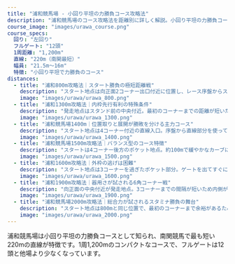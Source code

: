 ```yaml
---
title: "浦和競馬場 - 小回り平坦の力勝負コース攻略法"
description: "浦和競馬場のコース攻略法を距離別に詳しく解説。小回り平坦の力勝負コースの特性、南関最短直線の特徴、各距離の攻略ポイントを分析。"
course_image: "images/urawa_course.png"
course_specs:
  回り: "左回り"
  フルゲート: "12頭"
  1周距離: "1,200m"
  直線: "220m（南関最短）"
  幅員: "21.5m〜16m"
  特徴: "小回り平坦で力勝負のコース"
distances:
  - title: "浦和800m攻略法｜スタート勝負の極短距離戦"
    description: "スタート地点は向正面2コーナー出口付近に位置し、レース序盤からスピード全開となる短距離戦。直線部分を長く使えるため、発馬直後の位置取り争いは極めて激しく、わずかな出遅れが命取りになります。特に内枠で出足が鈍ると、外の馬に進路を奪われやすく、最後の直線は約220mと短いため挽回はほぼ不可能。スタートダッシュと初速の速さが勝敗を大きく左右する、まさにスプリント戦の典型的な舞台です。<br><br><a href=\"/blog/2025-08-16-urawa-800m/\" class=\"distance-cta-button\">📊 浦和800m完全攻略ガイドを見る →</a>"
    image: "images/urawa/urawa_800.png"
  - title: "浦和1300m攻略法｜内枠先行有利の特殊条件"
    description: "発走地点はスタンド前の中央付近。最初のコーナーまでの距離が短いため、内枠に入った馬が展開上有利となりやすいコースです。序盤の流れは比較的落ち着く傾向にあり、前目のポジションを確保できるかが勝敗を左右します。主に下級条件で行われることが多いものの、この距離を得意とする\"距離巧者\"が存在する点も注目ポイント。予想の際は、過去の距離別成績やコース適性をチェックすることで、穴馬発見のヒントになります。<br><br><a href=\"/blog/2025-08-16-urawa-1300m/\" class=\"distance-cta-button\">🎯 浦和1300m攻略ガイドを見る →</a>"
    image: "images/urawa/urawa_1300.png"
  - title: "浦和競馬場1400m｜位置取りと展開が勝敗を分ける主力コース"
    description: "スタート地点は4コーナー付近の直線入口。序盤から直線部分を使ってポジション争いができるため、外枠馬には内の動きを見ながらレースを組み立てられる利点があります。一方、内枠馬はスタートダッシュが極めて重要で、出遅れれば包まれる危険性が高まります。全体の流れは速くなりやすく、後方からの差し脚も届きやすい条件。交流重賞から一般戦まで幅広く組まれる浦和競馬場の主力距離であり、枠順と展開予測が予想のカギを握ります。<br><br><a href=\"/blog/2025-08-16-urawa-1400m/\" class=\"distance-cta-button\">🏇 浦和1400m攻略ガイドを見る →</a>"
    image: "images/urawa/urawa_1400.png"
  - title: "浦和競馬場1500m攻略法｜バランス型のコース特徴"
    description: "スタートは4コーナー後方のポケット地点。約100mで緩やかなカーブに差し掛かるため、内枠に入った馬はスタートで遅れると外から被され、進路を失うリスクがあります。一方で、1コーナーまでの距離は長めに設定されており、スタート次第で柔軟に位置取りを変えられるのがこのコースの特徴です。2007年に導入された比較的新しい距離で、定員は1400mと同じ12頭。1400mよりもクセが少なく、1600mほど極端な持久力勝負にもなりにくい、バランスの取れたコース設定といえます。展開や枠順だけでなく、各馬の距離適性をしっかり見極めることが予想のカギとなります。<br><br><a href=\"/blog/2025-08-16-urawa-1500m/\" class=\"distance-cta-button\">⚖️ 浦和1500m攻略ガイドを見る →</a>"
    image: "images/urawa/urawa_1500.png"
  - title: "浦和1600m攻略法｜外枠の逃げは困難"
    description: "スタート地点は3コーナーを過ぎたポケット部分。ゲートを出てすぐにカーブへ差しかかる、国内でも例の少ない独特なコース形態です。この構造上、内枠が圧倒的に有利で、外枠の馬は序盤から不利を背負うことになります。特に逃げ・先行タイプが外枠に入った場合、相当なスピードがなければ前に行き切るのは難しく、大きなハンデとなるのが特徴です。過去には桜花賞が施行された舞台として知られていますが、現在は番組編成上ほとんど使用されていません。"
    image: "images/urawa/urawa_1600.png"
  - title: "浦和1900m攻略法｜器用さが試される6角コーナー戦"
    description: "向正面の中央付近が発走地点。3コーナーまでの間隔が短いため内側が有利だが、長距離戦で流れが緩むため外枠からでも前に行ける。特筆すべきは6つのコーナーを回ることで、高い操縦性と持続力が要求される。現在は使用されていない。"
    image: "images/urawa/urawa_1900.png"
  - title: "浦和競馬場2000m攻略法｜総合力が試されるスタミナ勝負の舞台"
    description: "スタート地点は800mと同じ位置で、最初のコーナーまで余裕があるため、枠順の有利不利は比較的小さいコースです。レース中に計6回のコーナーを通過するため、コーナーワークの巧拙が勝敗を分ける大きなポイントとなります。ただし、2000mという長距離では位置取りや器用さ以上に「馬自身の総合力」が明確に問われるのが特徴。末脚勝負に偏ることは少なく、実力差がそのまま結果に直結しやすい傾向があります。特に後方一気の差し切り決着が少ない点は、スタミナと持続力に優れたタイプが優勢となる証拠といえるでしょう。<br><br><a href=\"/blog/2025-08-16-urawa-2000m/\" class=\"distance-cta-button\">💪 浦和2000m攻略ガイドを見る →</a>"
    image: "images/urawa/urawa_2000.png"
---
```


浦和競馬場は小回り平坦の力勝負コースとして知られ、南関競馬で最も短い220mの直線が特徴です。1周1,200mのコンパクトなコースで、フルゲートは12頭と他場より少なくなっています。
